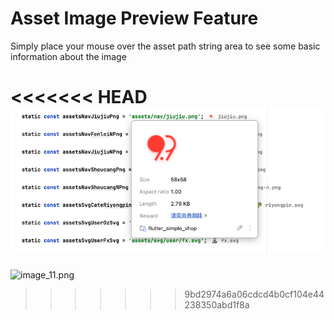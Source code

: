 # Asset Image Preview Feature

Simply place your mouse over the asset path string area to see some basic information about the image

<<<<<<< HEAD
![image_11.png](../../assets/images/image_11.png)
=======
![image_11.png](/images/image_11.png)
>>>>>>> 9bd2974a6a06cdcd4b0cf104e44238350abd1f8a
